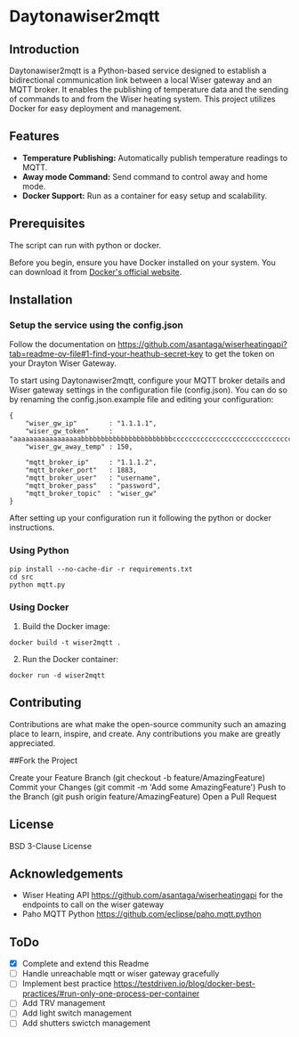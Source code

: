 # Daytonawiser2mqtt

## Introduction

Daytonawiser2mqtt is a Python-based service designed to establish a bidirectional communication link between a local Wiser gateway and an MQTT broker. It enables the publishing of temperature data and the sending of commands to and from the Wiser heating system. This project utilizes Docker for easy deployment and management.

## Features

- **Temperature Publishing:** Automatically publish temperature readings to MQTT.
- **Away mode Command:** Send command to control away and home mode.
- **Docker Support:** Run as a container for easy setup and scalability.

## Prerequisites

The script can run with python or docker.

Before you begin, ensure you have Docker installed on your system. You can download it from [Docker's official website](https://www.docker.com/get-started).

## Installation

### Setup the service using the config.json

Follow the documentation on https://github.com/asantaga/wiserheatingapi?tab=readme-ov-file#1-find-your-heathub-secret-key to get the token on your Drayton Wiser Gateway.

To start using Daytonawiser2mqtt, configure your MQTT broker details and Wiser gateway settings in the configuration file (config.json). You can do so by renaming the config.json.example file and editing your configuration:

```
{
    "wiser_gw_ip"        : "1.1.1.1",
    "wiser_gw_token"     : "aaaaaaaaaaaaaaaaabbbbbbbbbbbbbbbbbbbbbbbcccccccccccccccccccccccccccccccdddddddddddddddddddddddddd",
    "wiser_gw_away_temp" : 150,

    "mqtt_broker_ip"     : "1.1.1.2",
    "mqtt_broker_port"   : 1883,
    "mqtt_broker_user"   : "username",
    "mqtt_broker_pass"   : "password",
    "mqtt_broker_topic"  : "wiser_gw"
}
```

After setting up your configuration run it following the python or docker instructions.

### Using Python

```
pip install --no-cache-dir -r requirements.txt
cd src
python mqtt.py
```

### Using Docker

1. Build the Docker image:

```
docker build -t wiser2mqtt .
```

2. Run the Docker container:

```
docker run -d wiser2mqtt
```

## Contributing

Contributions are what make the open-source community such an amazing place to learn, inspire, and create. Any contributions you make are greatly appreciated.

##Fork the Project

Create your Feature Branch (git checkout -b feature/AmazingFeature)
Commit your Changes (git commit -m 'Add some AmazingFeature')
Push to the Branch (git push origin feature/AmazingFeature)
Open a Pull Request

## License

BSD 3-Clause License

## Acknowledgements

* Wiser Heating API https://github.com/asantaga/wiserheatingapi for the endpoints to call on the wiser gateway
* Paho MQTT Python https://github.com/eclipse/paho.mqtt.python 

## ToDo

* [x] Complete and extend this Readme
* [ ] Handle unreachable mqtt or wiser gateway gracefully
* [ ] Implement best practice https://testdriven.io/blog/docker-best-practices/#run-only-one-process-per-container
* [ ] Add TRV management
* [ ] Add light switch management
* [ ] Add shutters swictch management
